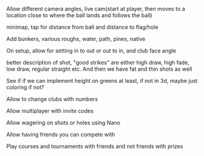Allow different camera angles, live cam(start at player, then moves to a location close to where the ball lands and follows the ball)

minimap, tap for distance from ball and distance to flag/hole

Add bunkers, various roughs, water, path, pines, native 

On setup, allow for setting in to out or out to in, and club face angle

better description of shot, "good strikes" are either high draw, high fade, low draw, regular straight etc. And then we have fat and thin shots as well

See if if we can implement height on greens at least, if not in 3d, maybe just coloring if not?

Allow to change clubs with numbers

Allow multiplayer with invite codes

Allow wagering on shots or holes using Nano

Allow having friends you can compete with

Play courses and tournaments with friends and not friends with prizes



